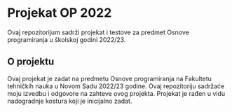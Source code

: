 # Projekat OP 2022

Ovaj repozitorijum sadrži projekat i testove za predmet Osnove programiranja u školskoj godini 2022/23.

## O projektu

Ovaj projekat je zadat na predmetu Osnove programiranja na Fakultetu tehničkih nauka u Novom Sadu 2022/23 godine.
Ovaj repozitoriju sadržaće moju izvedbu i odgovore na zahteve ovog projekta.
Projekat je rađen u vidu nadogradnje kostura koji je inicijalno zadat.
